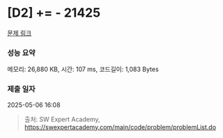 # [D2] += - 21425 

[문제 링크](https://swexpertacademy.com/main/code/problem/problemDetail.do?contestProbId=AZD8K_UayDoDFAVs) 

### 성능 요약

메모리: 26,880 KB, 시간: 107 ms, 코드길이: 1,083 Bytes

### 제출 일자

2025-05-06 16:08



> 출처: SW Expert Academy, https://swexpertacademy.com/main/code/problem/problemList.do
